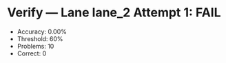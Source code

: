 # Verify — Lane lane_2 Attempt 1: FAIL

- Accuracy: 0.00%
- Threshold: 60%
- Problems: 10
- Correct: 0